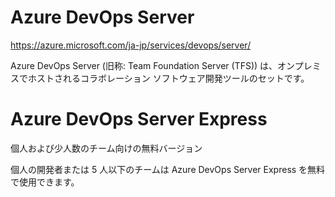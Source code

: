 
# Azure DevOps Server

https://azure.microsoft.com/ja-jp/services/devops/server/

Azure DevOps Server (旧称: Team Foundation Server (TFS)) は、オンプレミスでホストされるコラボレーション ソフトウェア開発ツールのセットです。

# Azure DevOps Server Express

個人および少人数のチーム向けの無料バージョン

個人の開発者または 5 人以下のチームは Azure DevOps Server Express を無料で使用できます。

